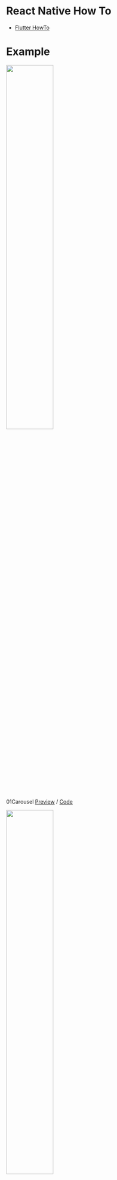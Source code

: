 # React Native How To

- [Flutter HowTo](https://github.com/doyle-flutter/flutterHowTo)

# Example

<img width="50%" src="https://user-images.githubusercontent.com/56661529/124405723-52cf5480-dd7a-11eb-899a-8c77e4b815cb.png" />

01Carousel [Preview](https://youtu.be/plHQDnv2DxY) / [Code](https://github.com/doyle-flutter/reactNativeHowTo/blob/main/01Carousel/App.js)

<img width="50%" src="https://user-images.githubusercontent.com/56661529/124413196-1eb05f80-dd8b-11eb-91aa-afc56bcda307.png" />

02LoginView [Preview](https://youtu.be/cDhId4jB4l4) / [Code](https://github.com/doyle-flutter/reactNativeHowTo/blob/main/02LoginView/App.js)

<img width="50%" src="https://user-images.githubusercontent.com/56661529/124927732-ea15ff80-e039-11eb-90a3-992976aebb80.png" />

03 Accordion : [Preview](https://youtu.be/Yu-egIhU6mY) / [Code](https://github.com/doyle-flutter/reactNativeHowTo/blob/main/03Accordion/App.js)

<img width="50%" src="https://user-images.githubusercontent.com/56661529/124941131-898cbf80-e045-11eb-83d4-ab146aae7648.png" />

04 DropDown : [Preview](https://youtu.be/mLPuHW3I1uE) / [Code](https://github.com/doyle-flutter/reactNativeHowTo/blob/main/04DropDown/App.js)

<img width="50%" src="https://user-images.githubusercontent.com/56661529/124953934-8a771e80-e050-11eb-9f4f-14bd7e33e6d8.png" />

05 Side Navigation : [Preview](https://youtu.be/fdzVvFc408Q) / [Code](https://github.com/doyle-flutter/reactNativeHowTo/blob/main/05SideNavigation/App.js)

<img width="50%" src="https://user-images.githubusercontent.com/56661529/125048875-53018400-e0db-11eb-8f98-23d413cb2d41.png" />

06 Modal&Bottom : [Preview](https://youtu.be/hF5bvxRmRM0) / [Code](https://github.com/doyle-flutter/reactNativeHowTo/blob/main/06Modal/App.js)

<img width="50%" src="https://user-images.githubusercontent.com/56661529/125164606-1d899300-e1ce-11eb-807a-d1a6410c3cc6.png" />

07 Modal Image : [Preview](https://youtu.be/zsOJeCEoCbM) / [Code](https://github.com/doyle-flutter/reactNativeHowTo/blob/main/07ModalImage/App.js)

<img width="50%" src="https://user-images.githubusercontent.com/56661529/125190008-fc7c7d00-e275-11eb-8f15-6d2042871aab.png" />

08 Tabs & Pagination : [Preview](https://youtu.be/bIA_iB1mGeM) / [Code](https://github.com/doyle-flutter/reactNativeHowTo/blob/main/08TabsPagination/App.js)

<img width="50%" src="https://user-images.githubusercontent.com/56661529/125318996-56b03780-e375-11eb-908c-60bbd0aa273a.png" />

09 IconBar Vertical & Horizontal : [Preview](https://youtu.be/et7UCUnCnqc) / [Code](https://github.com/doyle-flutter/reactNativeHowTo/blob/main/09IconBar/App.js)

<img width="50%" src="https://user-images.githubusercontent.com/56661529/125373213-ab78a000-e3bf-11eb-9792-e98692804fd9.png" />

10 ImageGrid : [Preview](https://youtu.be/ynAsQJBsFHA) / [Code](https://github.com/doyle-flutter/reactNativeHowTo/blob/main/10ImageGrid/App.js)

<img width="50%" src="https://user-images.githubusercontent.com/56661529/125442350-16d4bdd7-27c7-47f3-97fa-977a1cf82625.png" />

11 Portfolio Layout : [Preview](https://youtu.be/98B8vDjk24Q) / [Code](https://github.com/doyle-flutter/reactNativeHowTo/blob/main/11ProtFolio/App.js)

<img width="50%" src="https://user-images.githubusercontent.com/56661529/125559690-73782cde-e106-455b-bc2c-aebb724a4b07.png" />

12 ReadMore And ReadLess : [Preview](https://youtu.be/s6JHIwqszHg) / [Code](https://github.com/doyle-flutter/reactNativeHowTo/blob/main/12ReadMoreReadLess/App.js)

<img width="50%" src="https://user-images.githubusercontent.com/56661529/125560235-76a06885-7495-4c7f-83bc-fd19414e3939.png" />

13 Notification Icon Button : [Preview](https://youtu.be/igRB0paqspA) / [Code](https://github.com/doyle-flutter/reactNativeHowTo/blob/main/13NotificationIcon/App.js)

<img width="50%" src="https://user-images.githubusercontent.com/56661529/125636133-63909022-69cc-4470-8594-a888007d9fd9.png" />

14 FAB & ScrollController : [Preview](https://youtu.be/NkzIvlwxDAc) / [Code](https://github.com/doyle-flutter/reactNativeHowTo/blob/main/14FAB%26ScrollController/App.js)

<img width="50%" src="https://user-images.githubusercontent.com/56661529/125649939-8043bda6-6825-45d3-a236-5f45e59763b0.png" />

15 Checkout(pay) form : [Preview](https://youtu.be/Ne7uJ737iXk) / [Code](https://github.com/doyle-flutter/reactNativeHowTo/blob/main/15Checkout(Pay)/App.js)

<img width="50%" src="https://user-images.githubusercontent.com/56661529/125740631-6723d7a1-2597-4a66-b230-fbdbd7759bf3.png" />

16 Contact Form : [Preview](https://youtu.be/4lvNvsQKNvI) / [Code](https://github.com/doyle-flutter/reactNativeHowTo/blob/main/16ContactForm/App.js)

<img width="50%" src="https://user-images.githubusercontent.com/56661529/125901365-346802f7-311e-46e4-ba26-43c2d71cbf1a.png" />

17 Animation Form : [Preview](https://youtu.be/okaSUB1CVIA) / [Code](https://github.com/doyle-flutter/reactNativeHowTo/blob/main/17AnimationForm/App.js)

18 CheckBox :   
19 FilterForm :   
20 Table :   
21 VideoPlayer :   
22 Scroll Indicator :   
23 CalenderLayout :  
24 ToDo List :  
25 Flip Card :  
26 Sticky AppBar :  
27 SnackBar & ToastBar :  
28 Tree View :  
29 Typing Effect :  

etc

<img width="50%" src="https://user-images.githubusercontent.com/56661529/125163357-c1bc0b80-e1c7-11eb-8f34-3ad32a5ffa3e.png" />

 - BottomNavigation & PageView : [Preview](https://youtu.be/ujDzIlhpcFk) / [Code](https://github.com/doyle-flutter/reactNativeHowTo/blob/main/etc1BottomNavigationPageView/App.js)

